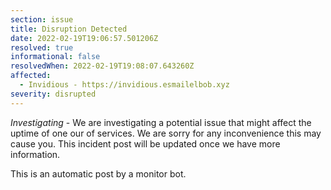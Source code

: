```yaml
---
section: issue
title: Disruption Detected
date: 2022-02-19T19:06:57.501206Z
resolved: true
informational: false
resolvedWhen: 2022-02-19T19:08:07.643260Z
affected:
  - Invidious - https://invidious.esmailelbob.xyz
severity: disrupted
---
```

*Investigating* - We are investigating a potential issue that might affect the uptime of one our of services. We are sorry for any inconvenience this may cause you. This incident post will be updated once we have more information.

This is an automatic post by a monitor bot.
        